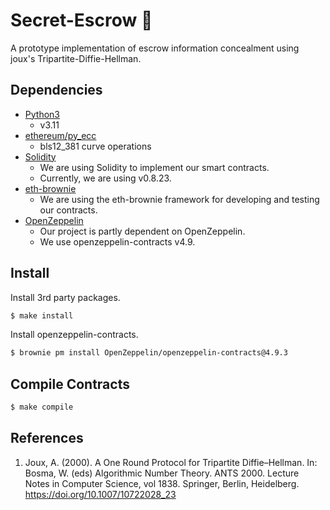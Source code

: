 # Secret-Escrow 🤫

A prototype implementation of escrow information concealment using joux's Tripartite-Diffie-Hellman.

## Dependencies

- [Python3](https://www.python.org/downloads/)
  - v3.11
- [ethereum/py_ecc](https://github.com/ethereum/py_ecc)
  - bls12_381 curve operations
- [Solidity](https://docs.soliditylang.org/)
  - We are using Solidity to implement our smart contracts. 
  - Currently, we are using v0.8.23.
- [eth-brownie](https://github.com/eth-brownie/brownie)
  - We are using the eth-brownie framework for developing and testing our contracts.
- [OpenZeppelin](https://openzeppelin.com/contracts/)
  - Our project is partly dependent on OpenZeppelin.
  - We use openzeppelin-contracts v4.9.

## Install

Install 3rd party packages.

```bash
$ make install
```

Install openzeppelin-contracts.

```bash
$ brownie pm install OpenZeppelin/openzeppelin-contracts@4.9.3
```

## Compile Contracts

```bash
$ make compile
```

## References
1. Joux, A. (2000). A One Round Protocol for Tripartite Diffie–Hellman. In: Bosma, W. (eds) Algorithmic Number Theory. ANTS 2000. Lecture Notes in Computer Science, vol 1838. Springer, Berlin, Heidelberg. https://doi.org/10.1007/10722028_23
